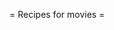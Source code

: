 = Recipes for movies =

 [wiki:Cookbook/Movies/Rlslog Download movies from RlsLog with Imdb filtering]::
 [wiki:Cookbook/Movies/MyMoviesRSS Generate my movies list, with Imdb details]::